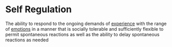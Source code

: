 # Self Regulation
The ability to respond to the ongoing demands of [experience](https://en.wikipedia.org/wiki/Experience "Experience") with the range of [emotions](https://en.wikipedia.org/wiki/Emotion "Emotion") in a manner that is socially tolerable and sufficiently flexible to permit spontaneous reactions as well as the ability to delay spontaneous reactions as needed